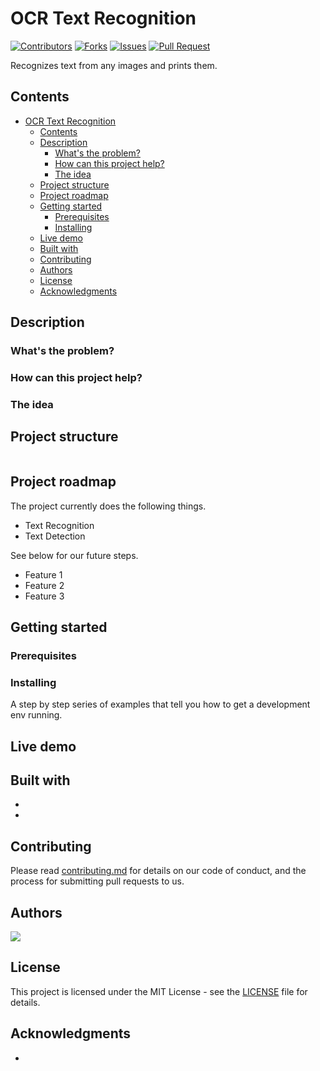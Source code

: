 # OCR Text Recognition

[![Contributors](https://img.shields.io/github/contributors/DSCKGEC/OCR-TextRecognition.svg)](https://github.com/dsckgec/project-template/graphs/contributors) [![Forks](https://img.shields.io/github/forks/DSCKGEC/OCR-TextRecognition.svg)](https://github.com/dsckgec/project-template/network/members) [![Issues](https://img.shields.io/github/issues/DSCKGEC/OCR-TextRecognition)](https://github.com/dsckgec/project-template/issues) [![Pull Request](https://img.shields.io/github/issues-pr-closed-raw/DSCKGEC/OCR-TextRecognition)](https://github.com/dsckgec/project-template/pulls)


Recognizes text from any images and prints them.

## Contents

- [OCR Text Recognition](#ocr-text-recognition)
  - [Contents](#contents)
  - [Description](#description)
    - [What's the problem?](#whats-the-problem)
    - [How can this project help?](#how-can-this-project-help)
    - [The idea](#the-idea)
  - [Project structure](#project-structure)
  - [Project roadmap](#project-roadmap)
  - [Getting started](#getting-started)
    - [Prerequisites](#prerequisites)
    - [Installing](#installing)
  - [Live demo](#live-demo)
  - [Built with](#built-with)
  - [Contributing](#contributing)
  - [Authors](#authors)
  - [License](#license)
  - [Acknowledgments](#acknowledgments)

## Description

### What's the problem?

### How can this project help?

### The idea

## Project structure

```
```

## Project roadmap

The project currently does the following things.

- Text Recognition
- Text Detection

See below for our future steps.

- Feature 1
- Feature 2
- Feature 3

## Getting started


### Prerequisites


### Installing

A step by step series of examples that tell you how to get a development env running.


## Live demo


## Built with

- []()
- []()

## Contributing

Please read [contributing.md](contributing.md) for details on our code of conduct, and the process for submitting pull requests to us.

## Authors

<a href="https://github.com/DSCKGEC/project-template/graphs/contributors">
  <img src="https://contrib.rocks/image?repo=DSCKGEC/OCR-TextRecognition" />
</a>

## License

This project is licensed under the MIT License - see the [LICENSE](LICENSE) file for details.

## Acknowledgments

- 
